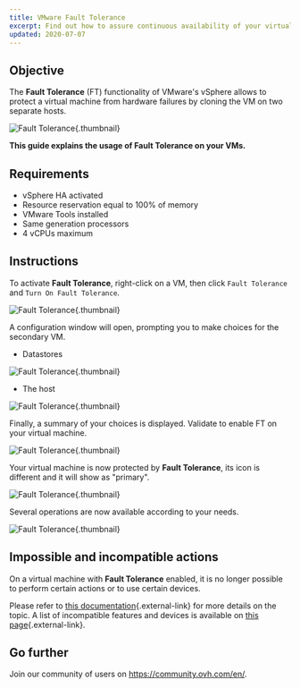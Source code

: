 ```yaml
---
title: VMware Fault Tolerance
excerpt: Find out how to assure continuous availability of your virtual machine by using Fault Tolerance
updated: 2020-07-07
---
```


## Objective

The **Fault Tolerance** (FT) functionality of VMware's vSphere allows to protect a virtual machine from hardware failures by cloning the VM on two separate hosts.

![Fault Tolerance](images_FT10v2.gif){.thumbnail}

**This guide explains the usage of Fault Tolerance on your VMs.**

## Requirements

- vSphere HA activated
- Resource reservation equal to 100% of memory
- VMware Tools installed
- Same generation processors
- 4 vCPUs maximum

## Instructions

To activate **Fault Tolerance**, right-click on a VM, then click `Fault Tolerance` and `Turn On Fault Tolerance`.

![Fault Tolerance](images_FT.png){.thumbnail}

A configuration window will open, prompting you to make choices for the secondary VM.

- Datastores

![Fault Tolerance](images_FT1.png){.thumbnail}

- The host

![Fault Tolerance](images_FT2.png){.thumbnail}

Finally, a summary of your choices is displayed. Validate to enable FT on your virtual machine.

![Fault Tolerance](images_FT3.png){.thumbnail}

Your virtual machine is now protected by **Fault Tolerance**, its icon is different and it will show as "primary".

![Fault Tolerance](images_FT4.png){.thumbnail}

Several operations are now available according to your needs.

![Fault Tolerance](images_FT5.png){.thumbnail}

## Impossible and incompatible actions

On a virtual machine with **Fault Tolerance** enabled, it is no longer possible to perform certain actions or to use certain devices.

Please refer to [this documentation](https://docs.vmware.com/en/VMware-vSphere/6.7/com.vmware.vsphere.avail.doc/GUID-F5264795-11DA-4242-B774-8C3450997033.html){.external-link} for more details on the topic. A list of incompatible features and devices is available on [this page](https://docs.vmware.com/en/VMware-vSphere/6.7/com.vmware.vsphere.avail.doc/GUID-C1749AD4-70E2-406C-864C-719F54BF1BC1.html){.external-link}.

## Go further

Join our community of users on <https://community.ovh.com/en/>.
